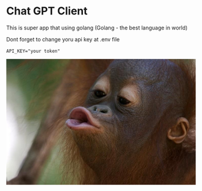 # Chat GPT Client

This is super app that using golang (Golang - the best language in world)

Dont forget to change yoru api key at .env file

```
API_KEY="your token"
```

![Logo](https://raw.githubusercontent.com/granpahacker/lviv_alarm_bot/main/images/monkey.jpeg)